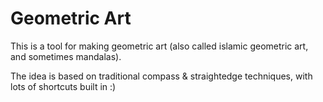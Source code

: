 # Geometric Art

This is a tool for making geometric art (also called islamic geometric art, and sometimes mandalas).

The idea is based on traditional compass & straightedge techniques, with lots of shortcuts built in :)